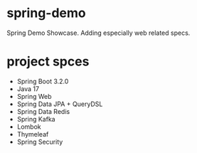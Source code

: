 # spring-demo
Spring Demo Showcase. Adding especially web related specs. 

# project spces
- Spring Boot 3.2.0
- Java 17
- Spring Web
- Spring Data JPA + QueryDSL
- Spring Data Redis
- Spring Kafka
- Lombok
- Thymeleaf
- Spring Security

